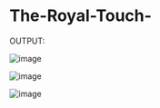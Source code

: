 # The-Royal-Touch-

OUTPUT:

![image](https://user-images.githubusercontent.com/83249496/143769279-3a49e65b-2488-4b39-a895-bbaf3770afc0.png)

![image](https://user-images.githubusercontent.com/83249496/143769295-9d177a3e-47e9-47a9-88d5-7e946dd2afba.png)

![image](https://user-images.githubusercontent.com/83249496/143769311-992a4d60-6f31-4f5e-a1e7-811c02913db2.png)

